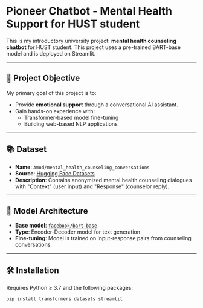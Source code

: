 # Pioneer Chatbot - Mental Health Support for HUST student

This is my introductory university project: **mental health counseling chatbot** for HUST student. This project uses a pre-trained BART-base model and is deployed on Streamlit.

---

## 🎯 Project Objective

My primary goal of this project is to:
- Provide **emotional support** through a conversational AI assistant.
- Gain hands-on experience with:
  - Transformer-based model fine-tuning
  - Building web-based NLP applications

---

## 📚 Dataset

- **Name**: `Amod/mental_health_counseling_conversations`
- **Source**: [Hugging Face Datasets](https://huggingface.co/datasets/Amod/mental_health_counseling_conversations)
- **Description**: Contains anonymized mental health counseling dialogues with "Context" (user input) and "Response" (counselor reply).

---

## 🧠 Model Architecture

- **Base model**: [`facebook/bart-base`](https://huggingface.co/facebook/bart-base)
- **Type**: Encoder-Decoder model for text generation
- **Fine-tuning**: Model is trained on input-response pairs from counseling conversations.

---

## 🛠️ Installation

Requires Python ≥ 3.7 and the following packages:

```bash
pip install transformers datasets streamlit
